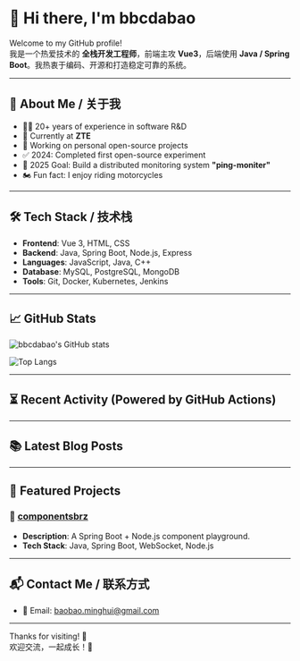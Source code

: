 # 👋 Hi there, I'm bbcdabao

Welcome to my GitHub profile!  
我是一个热爱技术的 **全栈开发工程师**，前端主攻 **Vue3**，后端使用 **Java / Spring Boot**。我热衷于编码、开源和打造稳定可靠的系统。

---

## 🚀 About Me / 关于我

- 👨‍💻 20+ years of experience in software R&D
- 💼 Currently at **ZTE**
- 🌱 Working on personal open-source projects
- ✅ 2024: Completed first open-source experiment
- 🎯 2025 Goal: Build a distributed monitoring system **"ping-moniter"**
- 🏍️ Fun fact: I enjoy riding motorcycles

---

## 🛠 Tech Stack / 技术栈

- **Frontend**: Vue 3, HTML, CSS
- **Backend**: Java, Spring Boot, Node.js, Express
- **Languages**: JavaScript, Java, C++
- **Database**: MySQL, PostgreSQL, MongoDB
- **Tools**: Git, Docker, Kubernetes, Jenkins

---

## 📈 GitHub Stats

![bbcdabao's GitHub stats](https://github-readme-stats.vercel.app/api?username=bbcdabao&show_icons=true&theme=radical)

![Top Langs](https://github-readme-stats.vercel.app/api/top-langs/?username=bbcdabao&layout=compact&theme=radical)

---

## ⏳ Recent Activity (Powered by GitHub Actions)

<!--START_SECTION:activity-->
<!--END_SECTION:activity-->

---

## 📚 Latest Blog Posts

<!-- BLOG-POST-LIST:START -->
<!-- BLOG-POST-LIST:END -->

---

## 🌟 Featured Projects

### 🔧 [componentsbrz](https://github.com/bbcdabao/componentsbrz)
- **Description**: A Spring Boot + Node.js component playground.
- **Tech Stack**: Java, Spring Boot, WebSocket, Node.js

<!-- 如果你有截图可以插入如下 -->
<!-- ![componentsbrz preview](./images/componentsbrz-preview.png) -->

---

## 📬 Contact Me / 联系方式

- 📧 Email: [baobao.minghui@gmail.com](mailto:baobao.minghui@gmail.com)

---

Thanks for visiting! 🚀  
欢迎交流，一起成长！🌱
